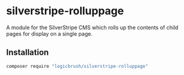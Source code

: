 # silverstripe-rolluppage

A module for the SilverStripe CMS which rolls up the contents of child pages for display on a single page.

## Installation

```sh
composer require "logicbrush/silverstripe-rolluppage"
```

